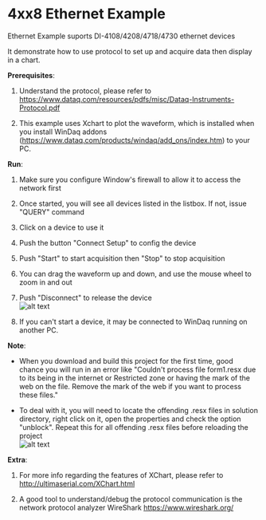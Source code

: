 # 4xx8 Ethernet Example
 Ethernet Example suports DI-4108/4208/4718/4730 ethernet devices
 
 It demonstrate how to use protocol to set up and acquire data then display in a chart. 
 
 **Prerequisites**:
 
 1) Understand the protocol, please refer to  https://www.dataq.com/resources/pdfs/misc/Dataq-Instruments-Protocol.pdf
 
 2) This example uses Xchart to plot the waveform, which is installed when you install WinDaq addons (https://www.dataq.com/products/windaq/add_ons/index.htm) to your PC. 
  
  **Run**:
 
 1) Make sure you configure Window's firewall to allow it to access the network first
 
 2) Once started, you will see all devices listed in the listbox. If not, issue "QUERY" command
 
 3) Click on a device to use it
 
 4) Push the button "Connect Setup" to config the device
 
 5) Push "Start" to start acquisition then "Stop" to stop acquisition
 
 6) You can drag the waveform up and down, and use the mouse wheel to zoom in and out
 
 7) Push "Disconnect" to release the device<br/>
  ![alt text](https://www.dataq.com/resources/repository/ethernet.gif "ScreenCapture by LICECap")
  
 8) If you can't start a device, it may be connected to WinDaq running on another PC. 

 
 **Note**:
 
- When you download and build this project for the first time, good chance you will run in an error like "Couldn't process file form1.resx due to its being in the internet or Restricted zone or having the mark of the web on the file. Remove the mark of the web if you want to process these files."

- To deal with it, you will need to locate the offending .resx files in solution directory, right click on it, open the properties and check the option "unblock". Repeat this for all offending .resx files before reloading the project <br/>
![alt text](https://www.dataq.com/resources/repository/resxunblock.png "how to unblock resx files")

**Extra**:

1) For more info regarding the features of XChart, please refer to http://ultimaserial.com/XChart.html
 
2) A good tool to understand/debug the protocol communication is the network protocol analyzer WireShark https://www.wireshark.org/

